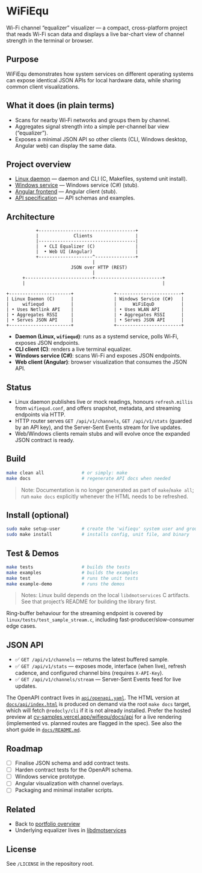# WiFiEqu

Wi-Fi channel “equalizer” visualizer — a compact, cross-platform project that reads Wi-Fi scan data and displays a live bar-chart view of channel strength in the terminal or browser.

## Purpose
WiFiEqu demonstrates how system services on different operating systems can expose identical JSON APIs for local hardware data, while sharing common client visualizations.

## What it does (in plain terms)
- Scans for nearby Wi‑Fi networks and groups them by channel.
- Aggregates signal strength into a simple per‑channel bar view (“equalizer”).
- Exposes a minimal JSON API so other clients (CLI, Windows desktop, Angular web) can display the same data.

## Project overview
- [Linux daemon](linux/README.md) — daemon and CLI (C, Makefiles, systemd unit install).
- [Windows service](windows/README.md) — Windows service (C#) (stub).
- [Angular frontend](web-angular/README.md) — Angular client (stub).
- [API specification](api/README.md) — API schemas and examples.

## Architecture


```
           +------------------------------------+
           |             Clients                |
           |------------------------------------|
           |  • CLI Equalizer (C)               |
           |  • Web UI (Angular)                |
           +--------------------^---------------+
                                |
                        JSON over HTTP (REST)
                                |
      +-------------------------+-------------------------+
      |                                                   |

+-----------------------+               +------------------------+
| Linux Daemon (C)      |               | Windows Service (C#)   |
|     wifiequd          |               |      WiFiEquD          |
| • Uses Netlink API    |               | • Uses WLAN API        |
| • Aggregates RSSI     |               | • Aggregates RSSI      |
| • Serves JSON API     |               | • Serves JSON API      |
+-----------------------+               +------------------------+
```

- **Daemon (Linux, `wifiequd`)**: runs as a systemd service, polls Wi‑Fi, exposes JSON endpoints.
- **CLI client (C)**: renders a live terminal equalizer.
- **Windows service (C#)**: scans Wi-Fi and exposes JSON endpoints.
- **Web client (Angular)**: browser visualization that consumes the JSON API.

## Status
- Linux daemon publishes live or mock readings, honours `refresh.millis` from `wifiequd.conf`, and offers snapshot, metadata, and streaming endpoints via HTTP.
- HTTP router serves `GET /api/v1/channels`, `GET /api/v1/stats` (guarded by an API key), and the Server-Sent Events stream for live updates.
- Web/Windows clients remain stubs and will evolve once the expanded JSON contract is ready.

## Build
```sh
make clean all              # or simply: make
make docs                   # regenerate API docs when needed
```

> Note: Documentation is no longer generated as part of `make`/`make all`; run `make docs` explicitly whenever the HTML needs to be refreshed.

## Install (optional)
```sh
sudo make setup-user        # create the 'wifiequ' system user and group
sudo make install           # installs config, unit file, and binary
```

## Test & Demos
```sh
make tests                  # builds the tests
make examples               # builds the examples
make test                   # runs the unit tests
make example-demo           # runs the demos
```

> Notes: Linux build depends on the local `libdmotservices` C artifacts. See that project’s README for building the library first.

Ring-buffer behaviour for the streaming endpoint is covered by `linux/tests/test_sample_stream.c`, including fast-producer/slow-consumer edge cases.

## JSON API
- ✅ `GET /api/v1/channels` — returns the latest buffered sample.
- ✅ `GET /api/v1/stats` — exposes mode, interface (when live), refresh cadence, and configured channel bins (requires `X-API-Key`).
- ✅ `GET /api/v1/channels/stream` — Server-Sent Events feed for live updates.

The OpenAPI contract lives in [`api/openapi.yaml`](api/openapi.yaml). The HTML version at [`docs/api/index.html`](docs/api/index.html) is produced on demand via the root `make docs` target, which will fetch `@redocly/cli` if it is not already installed. Prefer the hosted preview at [cv-samples.vercel.app/wifiequ/docs/api](https://cv-samples.vercel.app/wifiequ/docs/api) for a live rendering (implemented vs. planned routes are flagged in the spec). See also the short guide in [`docs/README.md`](docs/README.md).

## Roadmap
- [ ] Finalise JSON schema and add contract tests.
- [ ] Harden contract tests for the OpenAPI schema.
- [ ] Windows service prototype.
- [ ] Angular visualization with channel overlays.
- [ ] Packaging and minimal installer scripts.

## Related
- Back to [portfolio overview](../README.md)
- Underlying equalizer lives in [libdmotservices](../libdmotservices/README.md)

## License
See `/LICENSE` in the repository root.
